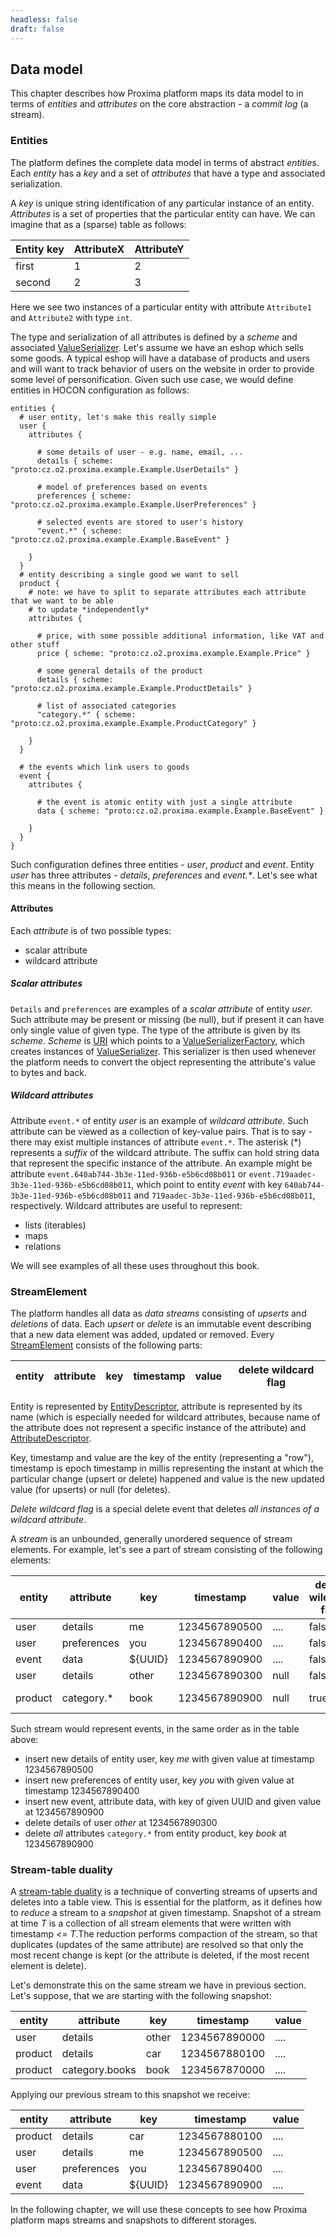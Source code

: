 ```yaml
---
headless: false
draft: false
---
```

## Data model

This chapter describes how Proxima platform maps its data model to in terms of _entities_ and _attributes_ on the core abstraction - a _commit log_ (a stream).

### Entities

The platform defines the complete data model in terms of abstract _entities_. Each _entity_ has a _key_ and a set of _attributes_ that have a type and associated serialization.

A _key_ is unique string identification of any particular instance of an entity. _Attributes_ is a set of properties that the particular entity can have. We can imagine that as a (sparse) table as follows:

| Entity key | AttributeX  | AttributeY  |
| ---------- | ----------- | ----------- |
| first      | 1           | 2           |
| second     | 2           | 3           |

Here we see two instances of a particular entity with attribute `Attribute1` and `Attribute2` with type `int`.

The type and serialization of all attributes is defined by a _scheme_ and associated [ValueSerializer](https://proxima.datadriven.cz/javadoc/latest/cz/o2/proxima/scheme/ValueSerializer.html). Let's assume we have an eshop which sells some goods. A typical eshop will have a database of products and users and will want to track behavior of users on the website in order to provide some level of personification. Given such use case, we would define entities in HOCON configuration as follows:

```
entities {
  # user entity, let's make this really simple
  user {
    attributes {

      # some details of user - e.g. name, email, ...
      details { scheme: "proto:cz.o2.proxima.example.Example.UserDetails" }

      # model of preferences based on events
      preferences { scheme: "proto:cz.o2.proxima.example.Example.UserPreferences" }

      # selected events are stored to user's history
      "event.*" { scheme: "proto:cz.o2.proxima.example.Example.BaseEvent" }

    }
  }
  # entity describing a single good we want to sell
  product {
    # note: we have to split to separate attributes each attribute that we want to be able
    # to update *independently*
    attributes {

      # price, with some possible additional information, like VAT and other stuff
      price { scheme: "proto:cz.o2.proxima.example.Example.Price" }

      # some general details of the product
      details { scheme: "proto:cz.o2.proxima.example.Example.ProductDetails" }

      # list of associated categories
      "category.*" { scheme: "proto:cz.o2.proxima.example.Example.ProductCategory" }

    }
  }

  # the events which link users to goods
  event {
    attributes {

      # the event is atomic entity with just a single attribute
      data { scheme: "proto:cz.o2.proxima.example.Example.BaseEvent" }

    }
  }
}
```

Such configuration defines three entities - _user_, _product_ and _event_. Entity _user_ has three attributes - _details_, _preferences_ and _event.*_. Let's see what this means in the following section.

#### Attributes

Each _attribute_ is of two possible types:

 * scalar attribute
 * wildcard attribute

##### Scalar attributes

`Details` and `preferences` are examples of a _scalar attribute_ of entity _user_. Such attribute may be present or missing (be null), but if present it can have only single value of given type. The type of the attribute is given by its _scheme_. _Scheme_ is [URI](https://en.wikipedia.org/wiki/Uniform_Resource_Identifier) which points to a [ValueSerializerFactory](https://proxima.datadriven.cz/javadoc/latest/cz/o2/proxima/scheme/ValueSerializerFactory.html), which creates instances of [ValueSerializer](https://proxima.datadriven.cz/javadoc/latest/cz/o2/proxima/scheme/ValueSerializer.html). This serializer is then used whenever the platform needs to convert the object representing the attribute's value to bytes and back.

##### Wildcard attributes
Attribute `event.*` of entity _user_ is an example of _wildcard attribute_. Such attribute can be viewed as a collection of key-value pairs. That is to say - there may exist multiple instances of attribute `event.*`. The asterisk (\*) represents a _suffix_ of the wildcard attribute. The suffix can hold string data that represent the specific instance of the attribute. An example might be attribute `event.640ab744-3b3e-11ed-936b-e5b6cd08b011` or `event.719aadec-3b3e-11ed-936b-e5b6cd08b011`, which point to entity _event_ with key `640ab744-3b3e-11ed-936b-e5b6cd08b011` and `719aadec-3b3e-11ed-936b-e5b6cd08b011`, respectively. Wildcard attributes are useful to represent:

 * lists (iterables)
 * maps
 * relations

We will see examples of all these uses throughout this book.

### StreamElement

The platform handles all data as _data streams_ consisting of _upserts_ and _deletions_ of data. Each _upsert_ or _delete_ is an immutable event describing that a new data element was added, updated or removed. Every [StreamElement](https://proxima.datadriven.cz/javadoc/latest/cz/o2/proxima/storage/StreamElement.html) consists of the following parts:

|  entity   |  attribute  |  key  |  timestamp | value | delete wildcard flag |
|-----------|-------------|-------|------------|-------|----------------------|

Entity is represented by [EntityDescriptor](https://proxima.datadriven.cz/javadoc/latest/cz/o2/proxima/repository/EntityDescriptor.html), attribute is represented by its name (which is especially needed for wildcard attributes, because name of the attribute does not represent a specific instance of the attribute) and [AttributeDescriptor](https://proxima.datadriven.cz/javadoc/latest/cz/o2/proxima/repository/AttributeDescriptor.html).

Key, timestamp and value are the key of the entity (representing a "row"), timestamp is epoch timestamp in millis representing the instant at which the particular change (upsert or delete) happened and value is the new updated value (for upserts) or null (for deletes).

_Delete wildcard flag_ is a special delete event that deletes _all instances of a wildcard attribute_.

A _stream_ is an unbounded, generally unordered sequence of stream elements. For example, let's see a part of stream consisting of the following elements:


|  entity   |   attribute   |  key  |   timestamp   | value | delete wildcard flag | _type_        |
|-----------|---------------|-------|---------------|-------|----------------------|---------------|
|    user   |    details    |  me   |  1234567890500 | ....  |        false         | _upsert_ |
|    user   |  preferences  |  you  |  1234567890400 | ....  |        false         | _upsert_ |
|    event  |  data         | ${UUID}  |  1234567890900 | ....  |        false         | _upsert_ |
|    user   |   details     | other |  1234567890300 | null  |        false         | _delete_ |
|   product |  category.\*  | book  |  1234567890900 | null  |        true          | _delete wildcard_ |

Such stream would represent events, in the same order as in the table above:
 * insert new details of entity user, key _me_ with given value at timestamp 1234567890500
 * insert new preferences of entity user, key _you_ with given value at timestamp 1234567890400
 * insert new event, attribute data, with key of given UUID and given value at 1234567890900
 * delete details of user _other_ at 1234567890300
 * delete _all_ attributes `category.*` from entity product, key _book_ at 1234567890900

### Stream-table duality

A [stream-table duality](https://docs.confluent.io/platform/current/streams/concepts.html#duality-of-streams-and-tables) is a technique of converting streams of upserts and deletes into a table view. This is essential for the platform, as it defines how to _reduce_ a stream to a _snapshot_ at given timestamp. Snapshot of a stream at time _T_ is a collection of all stream elements that were written with timestamp _<= T_.The reduction performs compaction of the stream, so that duplicates (updates of the same attribute) are resolved so that only the most recent change is kept (or the attribute is deleted, if the most recent element is delete).

Let's demonstrate this on the same stream we have in previous section. Let's suppose, that we are starting with the following snapshot:


|  entity   |   attribute   |  key  |   timestamp   | value |
|-----------|---------------|-------|---------------|-------|
|   user    |    details    |  other  |  1234567890000 | ....  |
|   product |  details      |  car  |  1234567880100 | ....  |
|   product |   category.books | book | 1234567870000 | .... |

Applying our previous stream to this snapshot we receive:

|  entity   |   attribute   |  key  |   timestamp   | value |
|-----------|---------------|-------|---------------|-------|
|   product |  details      |  car  |  1234567880100 | .... |
|   user    |  details      |  me   |  1234567890500 | .... |
|   user    |  preferences  |  you  |  1234567890400 | .... |
|   event   |  data         | ${UUID} | 1234567890900 | .... |

In the following chapter, we will use these concepts to see how Proxima platform maps streams and snapshots to different storages.
